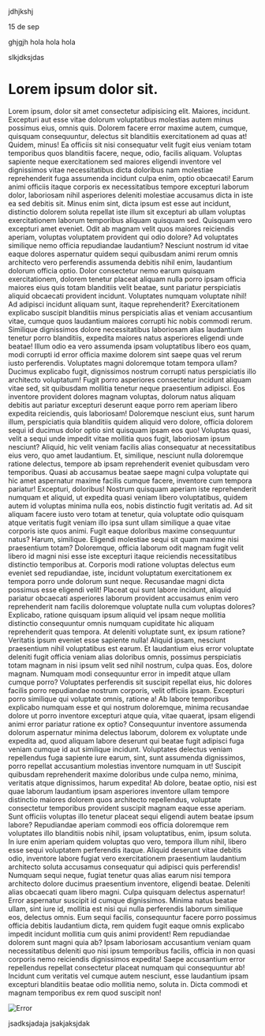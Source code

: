 jdhjkshj


15 de sep

ghjgjh
hola hola hola

slkjdksjdas
<!DOCTYPE html>
<html lang="en">
<head>
    <meta charset="UTF-8">
    <meta name="viewport" content="width=device-width, initial-scale=1.0">
    <title>Intro sistemas</title>
</head>
<body>
    <h1>Lorem ipsum dolor sit.</h1>
    <p>Lorem ipsum, dolor sit amet consectetur adipisicing elit. Maiores, incidunt. Excepturi aut esse vitae dolorum voluptatibus molestias autem minus possimus eius, omnis quis. Dolorem facere error maxime autem, cumque, quisquam consequuntur, delectus sit blanditiis exercitationem ad quas at! Quidem, minus! Ea officiis sit nisi consequatur velit fugit eius veniam totam temporibus quos blanditiis facere, neque, odio, facilis aliquam. Voluptas sapiente neque exercitationem sed maiores eligendi inventore vel dignissimos vitae necessitatibus dicta doloribus nam molestiae reprehenderit fuga assumenda incidunt culpa enim, optio obcaecati! Earum animi officiis itaque corporis ex necessitatibus tempore excepturi laborum dolor, laboriosam nihil asperiores deleniti molestiae accusamus dicta in iste ea sed debitis sit. Minus enim sint, dicta ipsum est esse aut incidunt, distinctio dolorem soluta repellat iste illum sit excepturi ab ullam voluptas exercitationem laborum temporibus aliquam quisquam sed. Quisquam vero excepturi amet eveniet. Odit ab magnam velit quos maiores reiciendis aperiam, voluptas voluptatem provident qui odio dolore? Ad voluptates similique nemo officia repudiandae laudantium? Nesciunt nostrum id vitae eaque dolores aspernatur quidem sequi quibusdam animi rerum omnis architecto vero perferendis assumenda debitis nihil enim, laudantium dolorum officia optio. Dolor consectetur nemo earum quisquam exercitationem, dolorem tenetur placeat aliquam nulla porro ipsam officia maiores eius quis totam blanditiis velit beatae, sunt pariatur perspiciatis aliquid obcaecati provident incidunt. Voluptates numquam voluptate nihil! Ad adipisci incidunt aliquam sunt, itaque reprehenderit? Exercitationem explicabo suscipit blanditiis minus perspiciatis alias et veniam accusantium vitae, cumque quos laudantium maiores corrupti hic nobis commodi rerum. Similique dignissimos dolore necessitatibus laboriosam alias laudantium tenetur porro blanditiis, expedita maiores natus asperiores eligendi unde beatae! Illum odio ea vero assumenda ipsam voluptatibus libero eos quam, modi corrupti id error officia maxime dolorem sint saepe quas vel rerum iusto perferendis. Voluptates magni doloremque totam tempora ullam? Ducimus explicabo fugit, dignissimos nostrum corrupti natus perspiciatis illo architecto voluptatum! Fugit porro asperiores consectetur incidunt aliquam vitae sed, sit quibusdam mollitia tenetur neque praesentium adipisci. Eos inventore provident dolores magnam voluptas, dolorum natus aliquam debitis aut pariatur excepturi deserunt eaque porro rem aperiam libero expedita reiciendis, quis laboriosam! Doloremque nesciunt eius, sunt harum illum, perspiciatis quia blanditiis quidem aliquid vero dolore, officia dolorem sequi id ducimus dolor optio sint quisquam ipsam eos quo! Voluptas quasi, velit a sequi unde impedit vitae mollitia quos fugit, laboriosam ipsum nesciunt? Aliquid, hic velit veniam facilis alias consequatur at necessitatibus eius vero, quo amet laudantium. Et, similique, nesciunt nulla doloremque ratione delectus, tempore ab ipsam reprehenderit eveniet quibusdam vero temporibus. Quasi ab accusamus beatae saepe magni culpa voluptate qui hic amet aspernatur maxime facilis cumque facere, inventore cum tempora pariatur! Excepturi, doloribus! Nostrum quisquam aperiam iste reprehenderit numquam et aliquid, ut expedita quasi veniam libero voluptatibus, quidem autem id voluptas minima nulla eos, nobis distinctio fugit veritatis ad. Ad sit aliquam facere iusto vero totam at tenetur, quia voluptate odio quisquam atque veritatis fugit veniam illo ipsa sunt ullam similique a quae vitae corporis iste quos animi. Fugit eaque doloribus maxime consequuntur natus? Harum, similique. Eligendi molestiae sequi sit quam maxime nisi praesentium totam? Doloremque, officia laborum odit magnam fugit velit libero id magni nisi esse iste excepturi itaque reiciendis necessitatibus distinctio temporibus at. Corporis modi ratione voluptas delectus eum eveniet sed repudiandae, iste, incidunt voluptatum exercitationem ex tempora porro unde dolorum sunt neque. Recusandae magni dicta possimus esse eligendi velit! Placeat qui sunt labore incidunt, aliquid pariatur obcaecati asperiores laborum provident accusamus enim vero reprehenderit nam facilis doloremque voluptate nulla cum voluptas dolores? Explicabo, ratione quisquam ipsum aliquid vel ipsam neque mollitia distinctio consequuntur omnis numquam cupiditate hic aliquam reprehenderit quas tempora. At deleniti voluptate sunt, ex ipsum ratione? Veritatis ipsum eveniet esse sapiente nulla! Aliquid ipsam, nesciunt praesentium nihil voluptatibus est earum. Et laudantium eius error voluptate deleniti fugit officia veniam alias doloribus omnis, possimus perspiciatis totam magnam in nisi ipsum velit sed nihil nostrum, culpa quas. Eos, dolore magnam. Numquam modi consequuntur error in impedit atque ullam cumque porro? Voluptates perferendis sit suscipit repellat eius, hic dolores facilis porro repudiandae nostrum corporis, velit officiis ipsam. Excepturi porro similique qui voluptate omnis, ratione a! Ab labore temporibus explicabo numquam esse et qui nostrum doloremque, minima recusandae dolore ut porro inventore excepturi atque quia, vitae quaerat, ipsam eligendi animi error pariatur ratione ex optio? Consequuntur inventore assumenda dolorum aspernatur minima delectus laborum, dolorem ex voluptate unde expedita ad, quod aliquam labore deserunt qui beatae fugit adipisci fuga veniam cumque id aut similique incidunt. Voluptates delectus veniam repellendus fuga sapiente iure earum, sint, sunt assumenda dignissimos, porro repellat accusantium molestias inventore numquam in ut! Suscipit quibusdam reprehenderit maxime doloribus unde culpa nemo, minima, veritatis atque dignissimos, harum expedita! Ab dolore, beatae optio, nisi est quae laborum laudantium ipsam asperiores inventore ullam tempore distinctio maiores dolorem quos architecto repellendus, voluptate consectetur temporibus provident suscipit magnam eaque esse aperiam. Sunt officiis voluptas illo tenetur placeat sequi eligendi autem beatae ipsum labore? Repudiandae aperiam commodi eos officia doloremque rem voluptates illo blanditiis nobis nihil, ipsam voluptatibus, enim, ipsum soluta. In iure enim aperiam quidem voluptas quo vero, tempora illum nihil, libero esse sequi voluptatem perferendis itaque. Aliquid deserunt vitae debitis odio, inventore labore fugiat vero exercitationem praesentium laudantium architecto soluta accusamus consequatur qui adipisci quis perferendis! Numquam sequi neque, fugiat tenetur quas alias earum nisi tempora architecto dolore ducimus praesentium inventore, eligendi beatae. Deleniti alias obcaecati quam libero magni. Culpa quisquam delectus aspernatur! Error aspernatur suscipit id cumque dignissimos. Minima natus beatae ullam, sint iure id, mollitia est nisi qui nulla perferendis laborum similique eos, delectus omnis. Eum sequi facilis, consequuntur facere porro possimus officia debitis laudantium dicta, rem quidem fugit eaque omnis explicabo impedit incidunt mollitia cum quis animi provident! Rem repudiandae dolorem sunt magni quia ab? Ipsam laboriosam accusantium veniam quam necessitatibus deleniti quo nisi ipsum temporibus facilis, officia in non quasi corporis nemo reiciendis dignissimos expedita! Saepe accusantium error repellendus repellat consectetur placeat numquam qui consequuntur ab! Incidunt cum veritatis vel cumque autem nesciunt, esse laudantium ipsam excepturi blanditiis beatae odio mollitia nemo, soluta in. Dicta commodi et magnam temporibus ex rem quod suscipit non!</p>
    <img src="Screenshot 2025-09-29 at 11-44-35 Errors - Microsoft Azure.png" alt="Error">

</body>
</html>


jsadksjadaja
jsakjaksjdak
